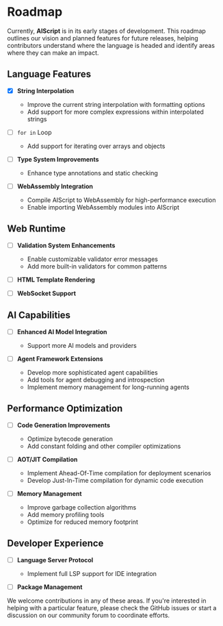 # Roadmap

Currently, **AIScript** is in its early stages of development. This roadmap outlines our vision and planned features for future releases, helping contributors understand where the language is headed and identify areas where they can make an impact.

## Language Features

- [x] **String Interpolation**
  - Improve the current string interpolation with formatting options
  - Add support for more complex expressions within interpolated strings

- [ ] `for in` Loop
  - Add support for iterating over arrays and objects

- [ ] **Type System Improvements**
  - Enhance type annotations and static checking

- [ ] **WebAssembly Integration**
  - Compile AIScript to WebAssembly for high-performance execution
  - Enable importing WebAssembly modules into AIScript

## Web Runtime

- [ ] **Validation System Enhancements**
  - Enable customizable validator error messages
  - Add more built-in validators for common patterns

- [ ] **HTML Template Rendering**

- [ ] **WebSocket Support**

## AI Capabilities

- [ ] **Enhanced AI Model Integration**
  - Support more AI models and providers

- [ ] **Agent Framework Extensions**
  - Develop more sophisticated agent capabilities
  - Add tools for agent debugging and introspection
  - Implement memory management for long-running agents

## Performance Optimization

- [ ] **Code Generation Improvements**
  - Optimize bytecode generation
  - Add constant folding and other compiler optimizations

- [ ] **AOT/JIT Compilation**
  - Implement Ahead-Of-Time compilation for deployment scenarios
  - Develop Just-In-Time compilation for dynamic code execution

- [ ] **Memory Management**
  - Improve garbage collection algorithms
  - Add memory profiling tools
  - Optimize for reduced memory footprint

## Developer Experience

- [ ] **Language Server Protocol**
  - Implement full LSP support for IDE integration

- [ ] **Package Management**

We welcome contributions in any of these areas. If you're interested in helping with a particular feature, please check the GitHub issues or start a discussion on our community forum to coordinate efforts.